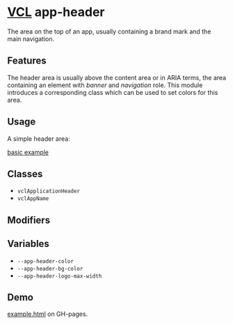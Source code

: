 # [VCL](https://github.com/vcl/doc) app-header

The area on the top of an app, usually containing a brand mark and the main
navigation.

## Features

The header area is usually above the content area or in ARIA terms,
the area containing an element with _banner_ and _navigation_ role.
This module introduces a corresponding class which can be used to set colors
for this area.

## Usage

A simple header area:

[basic example](/demo/example.html)

## Classes

- `vclApplicationHeader`
- `vclAppName`

## Modifiers

## Variables

- `--app-header-color`
- `--app-header-bg-color`
- `--app-header-logo-max-width`

## Demo

[example.html](/demo/example.html) on GH-pages.
